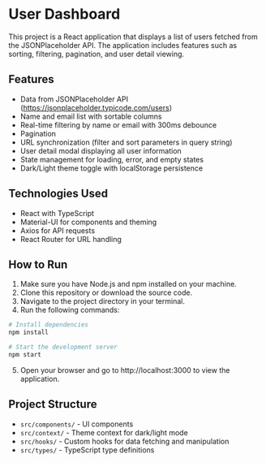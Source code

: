 # User Dashboard

This project is a React application that displays a list of users fetched from the JSONPlaceholder API. The application includes features such as sorting, filtering, pagination, and user detail viewing.

## Features

- Data from JSONPlaceholder API (https://jsonplaceholder.typicode.com/users)
- Name and email list with sortable columns
- Real-time filtering by name or email with 300ms debounce
- Pagination
- URL synchronization (filter and sort parameters in query string)
- User detail modal displaying all user information
- State management for loading, error, and empty states
- Dark/Light theme toggle with localStorage persistence

## Technologies Used

- React with TypeScript
- Material-UI for components and theming
- Axios for API requests
- React Router for URL handling

## How to Run

1. Make sure you have Node.js and npm installed on your machine.
2. Clone this repository or download the source code.
3. Navigate to the project directory in your terminal.
4. Run the following commands:

```bash
# Install dependencies
npm install

# Start the development server
npm start
```

5. Open your browser and go to http://localhost:3000 to view the application.

## Project Structure

- `src/components/` - UI components
- `src/context/` - Theme context for dark/light mode
- `src/hooks/` - Custom hooks for data fetching and manipulation
- `src/types/` - TypeScript type definitions
